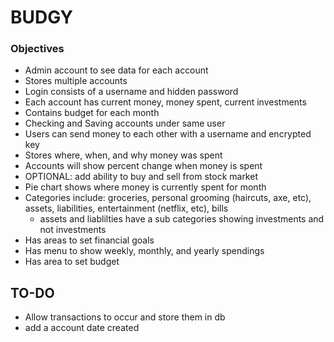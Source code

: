 # BUDGY

### Objectives
- Admin account to see data for each account
- Stores multiple accounts
- Login consists of a username and hidden password
- Each account has current money, money spent, current investments
- Contains budget for each month 
- Checking and Saving accounts under same user
- Users can send money to each other with a username and encrypted key
- Stores where, when, and why money was spent
- Accounts will show percent change when money is spent 
- OPTIONAL: add ability to buy and sell from stock market
- Pie chart shows where money is currently spent for month
- Categories include: groceries, personal grooming (haircuts, axe, etc), assets, liabilities, entertainment (netflix, etc), bills
  - assets and liablilties have a sub categories showing investments and not investments
- Has areas to set financial goals
- Has menu to show weekly, monthly, and yearly spendings
- Has area to set budget

## TO-DO
- Allow transactions to occur and store them in db
- add a account date created

